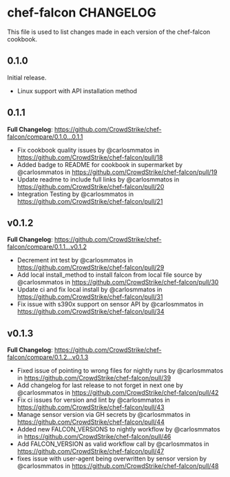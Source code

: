 # chef-falcon CHANGELOG

This file is used to list changes made in each version of the chef-falcon cookbook.

## 0.1.0

Initial release.

- Linux support with API installation method

## 0.1.1

**Full Changelog**: <https://github.com/CrowdStrike/chef-falcon/compare/0.1.0...0.1.1>

- Fix cookbook quality issues by @carlosmmatos in <https://github.com/CrowdStrike/chef-falcon/pull/18>
- Added badge to README for cookbook in supermarket by @carlosmmatos in <https://github.com/CrowdStrike/chef-falcon/pull/19>
- Update readme to include full links by @carlosmmatos in <https://github.com/CrowdStrike/chef-falcon/pull/20>
- Integration Testing by @carlosmmatos in <https://github.com/CrowdStrike/chef-falcon/pull/21>

## v0.1.2

**Full Changelog**: <https://github.com/CrowdStrike/chef-falcon/compare/0.1.1...v0.1.2>

- Decrement int test by @carlosmmatos in <https://github.com/CrowdStrike/chef-falcon/pull/29>
- Add local install_method to install falcon from local file source by @carlosmmatos in <https://github.com/CrowdStrike/chef-falcon/pull/30>
- Update ci and fix local install by @carlosmmatos in <https://github.com/CrowdStrike/chef-falcon/pull/31>
- Fix issue with s390x support on sensor API by @carlosmmatos in <https://github.com/CrowdStrike/chef-falcon/pull/34>

## v0.1.3

**Full Changelog**: <https://github.com/CrowdStrike/chef-falcon/compare/0.1.2...v0.1.3>

- Fixed issue of pointing to wrong files for nightly runs by @carlosmmatos in https://github.com/CrowdStrike/chef-falcon/pull/39
- Add changelog for last release to not forget in next one by @carlosmmatos in https://github.com/CrowdStrike/chef-falcon/pull/42
- Fix ci issues for version and lint by @carlosmmatos in https://github.com/CrowdStrike/chef-falcon/pull/43
- Manage sensor version via GH secrets by @carlosmmatos in https://github.com/CrowdStrike/chef-falcon/pull/44
- Added new FALCON_VERSIONS to nightly workflow by @carlosmmatos in https://github.com/CrowdStrike/chef-falcon/pull/46
- Add FALCON_VERSION as valid workflow call by @carlosmmatos in https://github.com/CrowdStrike/chef-falcon/pull/47
- fixes issue with user-agent being overwritten by sensor version by @carlosmmatos in https://github.com/CrowdStrike/chef-falcon/pull/48
